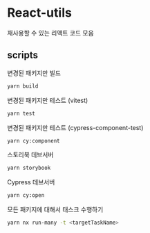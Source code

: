 # React-utils

재사용할 수 있는 리액트 코드 모음

## scripts

변경된 패키지만 빌드

```zsh
yarn build
```

변경된 패키지만 테스트 (vitest)

```zsh
yarn test
```

변경된 패키지만 테스트 (cypress-component-test)

```zsh
yarn cy:component
```

스토리북 데브서버

```zsh
yarn storybook
```

Cypress 데브서버

```zsh
yarn cy:open
```

모든 패키지에 대해서 태스크 수행하기

```zsh
yarn nx run-many -t <targetTaskName>
```
